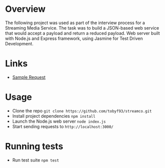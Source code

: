 # Overview
The following project was used as part of the interview process for a Streaming Media Service.  The task was to build a JSON-based web service that would accept a payload and return a reduced payload.  Web server built with Node.js and Express framework, using Jasmine for Test Driven Development.

# Links
- [Sample Request](../blob/master/LICENSE)

# Usage
- Clone the repo `git clone https://github.com/tobyf93/streamco.git`
- Install project dependencies `npm install`
- Launch the Node.js web server `node index.js`
- Start sending requests to `http://localhost:3000/`

# Running tests
- Run test suite `npm test`

